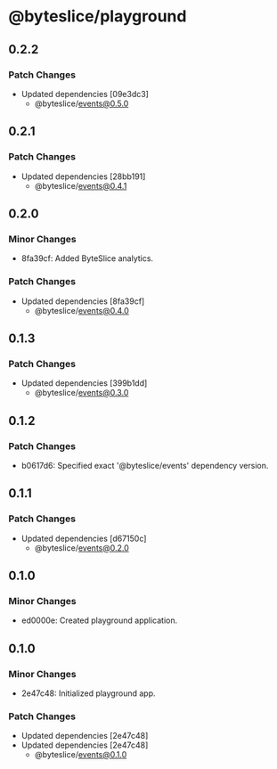 # @byteslice/playground

## 0.2.2

### Patch Changes

- Updated dependencies [09e3dc3]
  - @byteslice/events@0.5.0

## 0.2.1

### Patch Changes

- Updated dependencies [28bb191]
  - @byteslice/events@0.4.1

## 0.2.0

### Minor Changes

- 8fa39cf: Added ByteSlice analytics.

### Patch Changes

- Updated dependencies [8fa39cf]
  - @byteslice/events@0.4.0

## 0.1.3

### Patch Changes

- Updated dependencies [399b1dd]
  - @byteslice/events@0.3.0

## 0.1.2

### Patch Changes

- b0617d6: Specified exact '@byteslice/events' dependency version.

## 0.1.1

### Patch Changes

- Updated dependencies [d67150c]
  - @byteslice/events@0.2.0

## 0.1.0

### Minor Changes

- ed0000e: Created playground application.

## 0.1.0

### Minor Changes

- 2e47c48: Initialized playground app.

### Patch Changes

- Updated dependencies [2e47c48]
- Updated dependencies [2e47c48]
  - @byteslice/events@0.1.0
